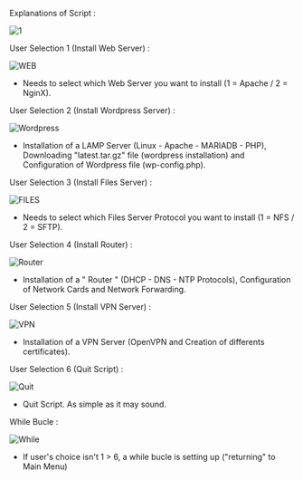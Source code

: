 Explanations of Script : 

![1](https://user-images.githubusercontent.com/86099683/123456966-bcfe3180-d5e3-11eb-8544-0c2f745ea899.png)



User Selection 1 (Install Web Server) :

![WEB](https://user-images.githubusercontent.com/86099683/123459315-6b0adb00-d5e6-11eb-8fc3-03de3193e1cc.png)



- Needs to select which Web Server you want to install (1 = Apache / 2 = NginX).


User Selection 2 (Install Wordpress Server) :

![Wordpress](https://user-images.githubusercontent.com/86099683/123459417-8d045d80-d5e6-11eb-91a1-a4ef6fd02eca.png)

- Installation of a LAMP Server (Linux - Apache - MARIADB - PHP), Downloading  "latest.tar.gz" file (wordpress installation) and Configuration of Wordpress file (wp-config.php).


User Selection 3 (Install Files Server) :

![FILES](https://user-images.githubusercontent.com/86099683/123460292-b2de3200-d5e7-11eb-9938-4ceac647724a.png)

- Needs to select which Files Server Protocol you want to install (1 = NFS / 2 = SFTP).


User Selection 4 (Install Router) :

![Router](https://user-images.githubusercontent.com/86099683/123460702-50396600-d5e8-11eb-9769-00f18cb23313.png)

- Installation of a " Router " (DHCP - DNS - NTP Protocols), Configuration of Network Cards and Network Forwarding.



User Selection 5 (Install VPN Server) :

![VPN](https://user-images.githubusercontent.com/86099683/123461079-e4a3c880-d5e8-11eb-99b5-e8e8d8a2d24d.png)

- Installation of a VPN Server (OpenVPN and Creation of differents certificates).



User Selection 6 (Quit Script) :

![Quit](https://user-images.githubusercontent.com/86099683/123461873-e8841a80-d5e9-11eb-83bd-e98bda97cf5f.png)


- Quit Script. As simple as it may sound.


While Bucle : 

![While](https://user-images.githubusercontent.com/86099683/123461828-d86c3b00-d5e9-11eb-8518-63bd1570847f.png)


- If user's choice isn't 1 > 6, a while bucle is setting up ("returning" to Main Menu)

